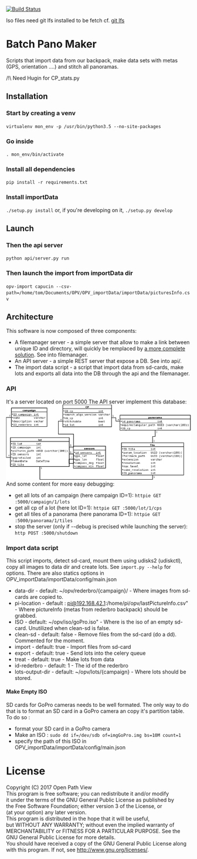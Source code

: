 [![Build Status](https://travis-ci.org/OpenPathView/OPV_importData.svg?branch=master)](https://travis-ci.org/OpenPathView/OPV_importData)

Iso files need git lfs installed to be fetch cf. [git lfs](https://git-lfs.github.com/)

# Batch Pano Maker
Scripts that import data from our backpack, make data sets with metas (GPS, orientation ....) and stitch all panoramas.

/!\ Need Hugin for CP_stats.py

## Installation
### Start by creating a venv
`virtualenv mon_env -p /usr/bin/python3.5 --no-site-packages`
### Go inside
`. mon_env/bin/activate`
### Install all dependencies
`pip install -r requirements.txt`
### Install importData
`./setup.py install` or, if you're developing on it, `./setup.py develop`

## Launch
### Then the api server
`python api/server.py run`
### Then launch the import from importData dir
`opv-import capucin --csv-path=/home/tom/Documents/OPV/OPV_importData/importData/picturesInfo.csv`

## Architecture
This software is now composed of three components:
 * A filemanager server - a simple server that allow to make a link between unique ID and directory, will quickly be remplaced by [a more complete solution](https://github.com/OpenPathView/DirectoryManager/). See into filemanager.
 * An API server - a simple REST server that expose a DB. See into api/.
 * The import data script - a script that import data from sd-cards, make lots and exports all data into the DB through the api and the filemanager.

### API
It's a server located on port 5000
The API server implement this database:
![Database](https://raw.githubusercontent.com/OpenPathView/OPV_importData/master/doc/database/main_db.png)
And some content for more easy debugging:
- get all lots of an campaign (here campaign ID=1): `httpie GET :5000/campaign/1/lots`
- get all cp of a lot (here lot ID=1): `httpie GET :5000/lot/1/cps`
- get all tiles of a panorama (here panorama ID=1): `httpie GET :5000/panorama/1/tiles`
- stop the server (only if --debug is precised while launching the server): `http POST :5000/shutdown`


### Import data script
This script imports, detect sd-card, mount them using udisks2 (udiskctl), copy all images to data dir and create lots.
See `import.py --help` for options.
There are also statics options in OPV_importData/importData/config/main.json
- data-dir - default: ~/opv/rederbro/{campaign}/ - Where images from sd-cards are copied to.
- pi-location - default : pi@192.168.42.1:/home/pi/opv/lastPictureInfo.csv" - Where pictureInfo (metas from rederbro backpack) should be grabbed.
- ISO - default: ~/opv/iso/goPro.iso" - Where is the iso of an empty sd-card. Unutilized when clean-sd is false.
- clean-sd - default: false - Remove files from the sd-card (do a dd). Commented for the moment.
- import - default: true - Import files from sd-card
- export - default: true - Send lots into the celery queue
- treat - default: true - Make lots from data
- id-rederbro - default: 1 - The id of the rederbro
- lots-output-dir - default: ~/opv/lots/{campaign} - Where lots should be stored.

#### Make Empty ISO
SD cards for GoPro cameras needs to be well formated. The only way to do that is to format an SD card in a GoPro camera an copy it's partition table.
To do so :
- format your SD card in a GoPro camera
- Make an ISO : `sudo dd if=/dev/sdb of=imgGoPro.img bs=10M count=1`
- specify the path of this ISO in OPV_importData/importData/config/main.json


# License

Copyright (C) 2017 Open Path View <br />
This program is free software; you can redistribute it and/or modify  <br />
it under the terms of the GNU General Public License as published by  <br />
the Free Software Foundation; either version 3 of the License, or  <br />
(at your option) any later version.  <br />
This program is distributed in the hope that it will be useful,  <br />
but WITHOUT ANY WARRANTY; without even the implied warranty of  <br />
MERCHANTABILITY or FITNESS FOR A PARTICULAR PURPOSE. See the  <br />
GNU General Public License for more details.  <br />
You should have received a copy of the GNU General Public License along  <br />
with this program. If not, see <http://www.gnu.org/licenses/>.  <br />
